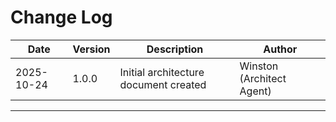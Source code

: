 # Change Log

| Date | Version | Description | Author |
|------|---------|-------------|--------|
| 2025-10-24 | 1.0.0 | Initial architecture document created | Winston (Architect Agent) |

---
